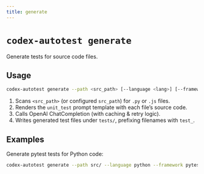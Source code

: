 ```yaml
---
title: generate
---
```


# `codex-autotest generate`

Generate tests for source code files.

## Usage

```bash
codex-autotest generate --path <src_path> [--language <lang>] [--framework <fw>]
```

1. Scans `<src_path>` (or configured `src_path`) for `.py` or `.js` files.
2. Renders the `unit_test` prompt template with each file’s source code.
3. Calls OpenAI ChatCompletion (with caching & retry logic).
4. Writes generated test files under `tests/`, prefixing filenames with `test_`.

## Examples

Generate pytest tests for Python code:
```bash
codex-autotest generate --path src/ --language python --framework pytest
```
